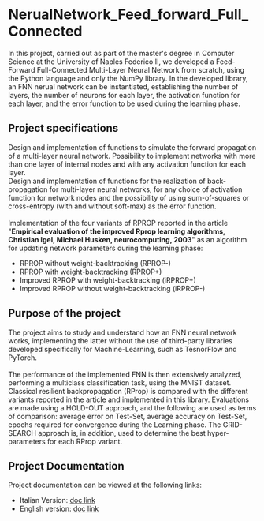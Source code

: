 # NerualNetwork_Feed_forward_Full_Connected
In this project, carried out as part of the master's degree in Computer Science at the University of Naples Federico II, we developed a Feed-Forward Full-Connected Multi-Layer Neural Network from scratch, using the Python language and only the NumPy library.
In the developed library, an FNN nerual network can be instantiated, establishing the number of layers, the number of neurons for each layer, the activation function for each layer, and the error function to be used during the learning phase.

<h2>Project specifications</h2>
Design and implementation of functions to simulate the forward propagation of a multi-layer neural network. 
Possibility to implement networks with more than one layer of internal nodes and with any activation function for each layer.
<br>
Design and implementation of functions for the realization of back-propagation for multi-layer neural networks, for any choice of activation function for network nodes and the possibility of using sum-of-squares or cross-entropy (with and without soft-max) as the error function.
<br><br>
Implementation of the four variants of RPROP reported in the article "<b>Empirical evaluation of the improved Rprop learning algorithms, Christian Igel, Michael Husken, neurocomputing, 2003</b>" as an algorithm for updating network parameters during the learning phase:
  <ul>
    <li>RPROP without weight-backtracking (RPROP-)</li>
    <li>RPROP with weight-backtracking (RPROP+)</li>
    <li>Improved RPROP with weight-backtracking (iRPROP+)</li>
    <li>Improved RPROP without weight-backtracking (iRPROP-)</li>
  </ul>

<h2>Purpose of the project</h2>
The project aims to study and understand how an FNN neural network works, implementing the latter without the use of third-party libraries developed specifically for Machine-Learning, such as TesnorFlow and PyTorch.
<br><br>
The performance of the implemented FNN is then extensively analyzed, performing a multiclass classification task, using the MNIST dataset. Classical resilient backpropagation (RProp) is compared with the different variants reported in the article and implemented in this library. Evaluations are made using a HOLD-OUT approach, and the following are used as terms of comparison: average error on Test-Set, average accuracy on Test-Set, epochs required for convergence during the Learning phase. The GRID-SEARCH approach is, in addition, used to determine the best hyper-parameters for each RProp variant.

<h2>Project Documentation</h2>
Project documentation can be viewed at the following links:
<ul>
    <li>Italian Version: <a href="https://drive.google.com/file/d/1daIZbzi9ef6UF1fJKRIAEPcOHncNWCnM/view?usp=sharing">doc link</a></li>
    <li>English version: <a href="">doc link</a></li>
</ul>
